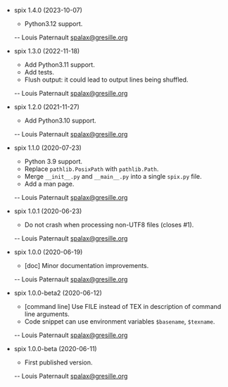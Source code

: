 * spix 1.4.0 (2023-10-07)

    * Python3.12 support.

    -- Louis Paternault <spalax@gresille.org>

* spix 1.3.0 (2022-11-18)

    * Add Python3.11 support.
    * Add tests.
    * Flush output: it could lead to output lines being shuffled.

    -- Louis Paternault <spalax@gresille.org>

* spix 1.2.0 (2021-11-27)

    * Add Python3.10 support.

    -- Louis Paternault <spalax@gresille.org>

* spix 1.1.0 (2020-07-23)

    * Python 3.9 support.
    * Replace `pathlib.PosixPath` with `pathlib.Path`.
    * Merge `__init__.py` and `__main__.py` into a single `spix.py` file.
    * Add a man page.

    -- Louis Paternault <spalax@gresille.org>

* spix 1.0.1 (2020-06-23)

    * Do not crash when processing non-UTF8 files (closes #1).

    -- Louis Paternault <spalax@gresille.org>

* spix 1.0.0 (2020-06-19)

    * [doc] Minor documentation improvements.

    -- Louis Paternault <spalax@gresille.org>

* spix 1.0.0-beta2 (2020-06-12)

    * [command line] Use FILE instead of TEX in description of command line arguments.
    * Code snippet can use environment variables `$basename`, `$texname`.

    -- Louis Paternault <spalax@gresille.org>

* spix 1.0.0-beta (2020-06-11)

    * First published version.

    -- Louis Paternault <spalax@gresille.org>
